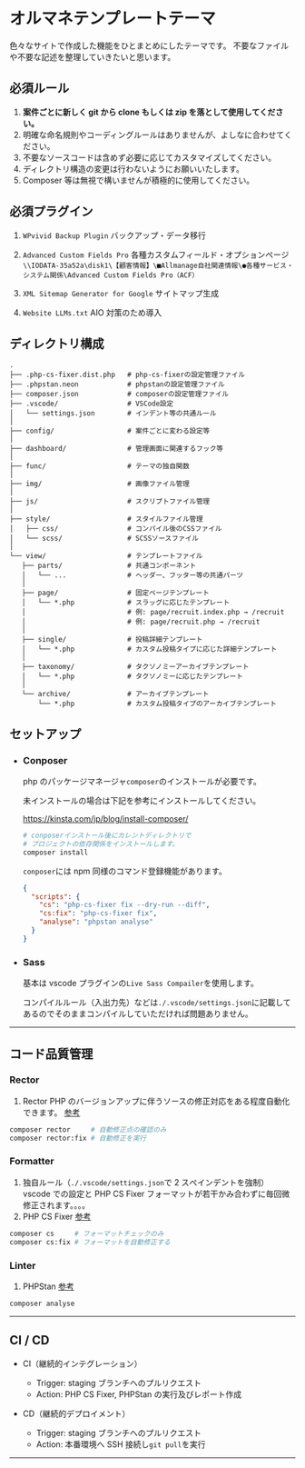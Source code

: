 # オルマネテンプレートテーマ

色々なサイトで作成した機能をひとまとめにしたテーマです。
不要なファイルや不要な記述を整理していきたいと思います。

## 必須ルール

1. **案件ごとに新しく git から clone もしくは zip を落として使用してください。**
2. 明確な命名規則やコーディングルールはありませんが、よしなに合わせてください。
3. 不要なソースコードは含めず必要に応じてカスタマイズしてください。
4. ディレクトリ構造の変更は行わないようにお願いいたします。
5. Composer 等は無視で構いませんが積極的に使用してください。

## 必須プラグイン

1. `WPvivid Backup Plugin`
   バックアップ・データ移行

2. `Advanced Custom Fields Pro`
   各種カスタムフィールド・オプションページ
   `\\IODATA-35a52a\disk1\【顧客情報】\■Allmanage自社関連情報\●各種サービス・システム関係\Advanced Custom Fields Pro（ACF）`

3. `XML Sitemap Generator for Google`
   サイトマップ生成

4. `Website LLMs.txt`
   AIO 対策のため導入

## ディレクトリ構成

```
.
├── .php-cs-fixer.dist.php   # php-cs-fixerの設定管理ファイル
├── .phpstan.neon            # phpstanの設定管理ファイル
├── composer.json            # composerの設定管理ファイル
├── .vscode/                 # VSCode設定
│   └── settings.json        # インデント等の共通ルール
│
├── config/                  # 案件ごとに変わる設定等
│
├── dashboard/               # 管理画面に関連するフック等
│
├── func/                    # テーマの独自関数
│
├── img/                     # 画像ファイル管理
│
├── js/                      # スクリプトファイル管理
│
├── style/                   # スタイルファイル管理
│   ├── css/                 # コンパイル後のCSSファイル
│   └── scss/                # SCSSソースファイル
│
└── view/                    # テンプレートファイル
   ├── parts/                # 共通コンポーネント
   │   └── ...               # ヘッダー、フッター等の共通パーツ
   │
   ├── page/                 # 固定ページテンプレート
   │   └── *.php             # スラッグに応じたテンプレート
   │                         # 例: page/recruit.index.php → /recruit
   │                         # 例: page/recruit.php → /recruit
   │
   ├── single/               # 投稿詳細テンプレート
   │   └── *.php             # カスタム投稿タイプに応じた詳細テンプレート
   │
   ├── taxonomy/             # タクソノミーアーカイブテンプレート
   │   └── *.php             # タクソノミーに応じたテンプレート
   │
   └── archive/              # アーカイブテンプレート
       └── *.php             # カスタム投稿タイプのアーカイブテンプレート
```

## セットアップ

- ### Conposer

  php のパッケージマネージャ`composer`のインストールが必要です。

  未インストールの場合は下記を参考にインストールしてください。

  https://kinsta.com/jp/blog/install-composer/

  ```sh
  # conposerインストール後にカレントディレクトリで
  # プロジェクトの依存関係をインストールします。
  composer install
  ```

  `conposer`には npm 同様のコマンド登録機能があります。

  ```json
  {
    "scripts": {
      "cs": "php-cs-fixer fix --dry-run --diff",
      "cs:fix": "php-cs-fixer fix",
      "analyse": "phpstan analyse"
    }
  }
  ```

- ### Sass

  基本は vscode プラグインの`Live Sass Compailer`を使用します。

  コンパイルルール（入出力先）などは`./.vscode/settings.json`に記載してあるのでそのままコンパイルしていただければ問題ありません。

---

## コード品質管理

### Rector

1. Rector
   PHP のバージョンアップに伴うソースの修正対応をある程度自動化できます。
   [参考](https://zenn.dev/m01tyan/articles/3fcf6b59fba070)

```sh
composer rector     # 自動修正点の確認のみ
composer rector:fix # 自動修正を実行
```

### Formatter

1. 独自ルール（`./.vscode/settings.json`で 2 スぺインデントを強制）
   vscode での設定と PHP CS Fixer フォーマットが若干かみ合わずに毎回微修正されます。。。。
2. PHP CS Fixer
   [参考](https://qiita.com/suin/items/4242aec018d086312fe7)

```sh
composer cs     # フォーマットチェックのみ
composer cs:fix # フォーマットを自動修正する
```

### Linter

1. PHPStan
   [参考](https://www.divx.co.jp/media/172)

```sh
composer analyse
```

---

## CI / CD

- CI（継続的インテグレーション）

  - Trigger: staging ブランチへのプルリクエスト
  - Action: PHP CS Fixer, PHPStan の実行及びレポート作成

- CD（継続的デプロイメント）
  - Trigger: staging ブランチへのプルリクエスト
  - Action: 本番環境へ SSH 接続し`git pull`を実行

---
